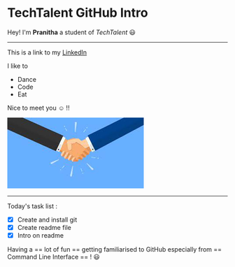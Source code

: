 # TechTalent GitHub Intro

Hey! I'm **Pranitha** a student of *TechTalent* :smiley:

---

This is a link to my [LinkedIn](https://www.linkedin.com/in/pranithanraj/)

I like to
- Dance 
- Code 
- Eat

Nice to meet you :relaxed: !!

![alt text](download.jpeg)

---

Today's task list :

- [x] Create and install git
- [x] Create readme file
- [x] Intro on readme

Having a == lot of fun == getting familiarised to GitHub especially from == Command Line Interface == ! :smiley: